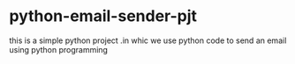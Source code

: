 # python-email-sender-pjt

this is a simple python project .in whic we use python code to send an email using python programming
